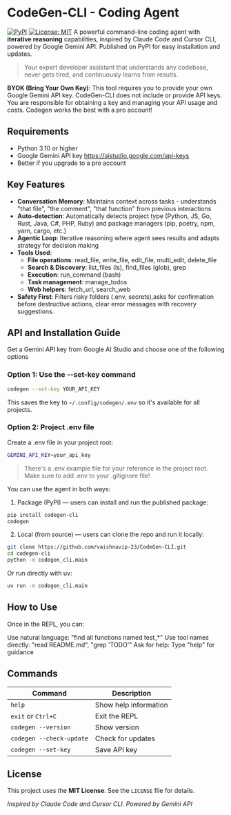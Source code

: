 # CodeGen-CLI - Coding Agent
[![PyPI](https://img.shields.io/pypi/v/codegen-cli)](https://pypi.org/project/codegen-cli/)
[![License: MIT](https://img.shields.io/badge/License-MIT-yellow.svg)](https://opensource.org/licenses/MIT)
A powerful command-line coding agent with **iterative reasoning** capabilities, inspired by Claude Code and Cursor CLI, powered by Google Gemini API. Published on PyPI for easy installation and updates.
> Your expert developer assistant that understands any codebase, never gets tired, and continuously learns from results.

**BYOK (Bring Your Own Key)**: This tool requires you to provide your own Google Gemini API key. CodeGen-CLI does not include or provide API keys. You are responsible for obtaining a key and managing your API usage and costs. Codegen works the best with a pro account!

##  Requirements
- Python 3.10 or higher
- Google Gemini API key https://aistudio.google.com/api-keys
- Better if you upgrade to a pro account

## Key Features
- **Conversation Memory**: Maintains context across tasks - understands "that file", "the comment", "that function" from previous interactions
- **Auto-detection**: Automatically detects project type (Python, JS, Go, Rust, Java, C#, PHP, Ruby) and package managers (pip, poetry, npm, yarn, cargo, etc.)
- **Agentic Loop**: Iterative reasoning where agent sees results and adapts strategy for decision making
- **Tools Used**: 
    - **File operations**: read_file, write_file, edit_file, multi_edit, delete_file
    - **Search & Discovery**: list_files (ls), find_files (glob), grep
    - **Execution**: run_command (bash)
    - **Task management**: manage_todos
    - **Web helpers**: fetch_url, search_web
- **Safety First**: Filters risky folders (.env, secrets),asks for confirmation before destructive actions, clear error messages with recovery suggestions.

## API and Installation Guide
Get a Gemini API key from Google AI Studio and choose one of the following options
### Option 1: Use the --set-key command
```bash
codegen --set-key YOUR_API_KEY
```
This saves the key to `~/.config/codegen/.env` so it's available for all projects.
### Option 2: Project .env file
Create a .env file in your project root:
```bash
GEMINI_API_KEY=your_api_key
```
>There's a .env.example file for your reference in the project root. Make sure to add .env to your .gitignore file!

You can use the agent in both ways:

1. Package (PyPI) — users can install and run the published package:
```bash
pip install codegen-cli
codegen
```
2. Local (from source) — users can clone the repo and run it locally:
```bash
git clone https://github.com/vaishnavip-23/CodeGen-CLI.git
cd codegen-cli
python -m codegen_cli.main
```
Or run directly with uv:
```bash
uv run -m codegen_cli.main
```
## How to Use
Once in the REPL, you can:

Use natural language: "find all functions named test_*"
Use tool names directly: "read README.md", "grep 'TODO'"
Ask for help: Type "help" for guidance

## Commands

| Command | Description |
|---------|-------------|
| `help` | Show help information |
| `exit` or `Ctrl+C` | Exit the REPL |
| `codegen --version` | Show version |
| `codegen --check-update` | Check for updates |
| `codegen --set-key` | Save API key |

## License
This project uses the **MIT License**. See the `LICENSE` file for details.

*Inspired by Claude Code and Cursor CLI. Powered by Gemini API*